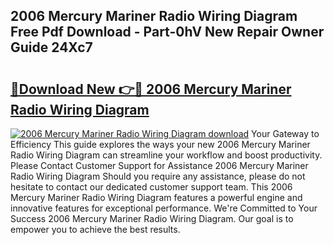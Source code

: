 ## 2006 Mercury Mariner Radio Wiring Diagram Free Pdf Download - Part-0hV New Repair Owner Guide 24Xc7

# <h2><a href="http://dfqqd4.blite.top/?on=2006+Mercury+Mariner+Radio+Wiring+Diagram">🔗Download New 👉🔴 2006 Mercury Mariner Radio Wiring Diagram</a></h2>

[![2006 Mercury Mariner Radio Wiring Diagram download](https://i.imgur.com/lujVjoI.png)](http://dfqqd4.blite.top/?on=2006+Mercury+Mariner+Radio+Wiring+Diagram)
Your Gateway to Efficiency This guide explores the ways your new 2006 Mercury Mariner Radio Wiring Diagram can streamline your workflow and boost productivity. Please Contact Customer Support for Assistance 2006 Mercury Mariner Radio Wiring Diagram Should you require any assistance, please do not hesitate to contact our dedicated customer support team. This 2006 Mercury Mariner Radio Wiring Diagram features a powerful engine and innovative features for exceptional performance. We're Committed to Your Success 2006 Mercury Mariner Radio Wiring Diagram. Our goal is to empower you to achieve the best results.
